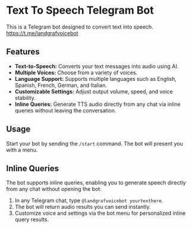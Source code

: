 # Text To Speech Telegram Bot

This is a Telegram bot designed to convert text into speech.
https://t.me/landgrafvoicebot

## Features

- **Text-to-Speech:** Converts your text messages into audio using AI.
- **Multiple Voices:** Choose from a variety of voices.
- **Language Support:** Supports multiple languages such as English, Spanish, French, German, and Italian.
- **Customizable Settings:** Adjust output volume, speed, and voice stability.
- **Inline Queries:** Generate TTS audio directly from any chat via inline queries without leaving the conversation.

## Usage

Start your bot by sending the `/start` command. The bot will present you with a menu.

## Inline Queries

The bot supports inline queries, enabling you to generate speech directly from any chat without opening the bot:

1. In any Telegram chat, type `@landgrafvoicebot yourtexthere`.
2. The bot will return audio results you can send instantly.
3. Customize voice and settings via the bot menu for personalized inline query results.
